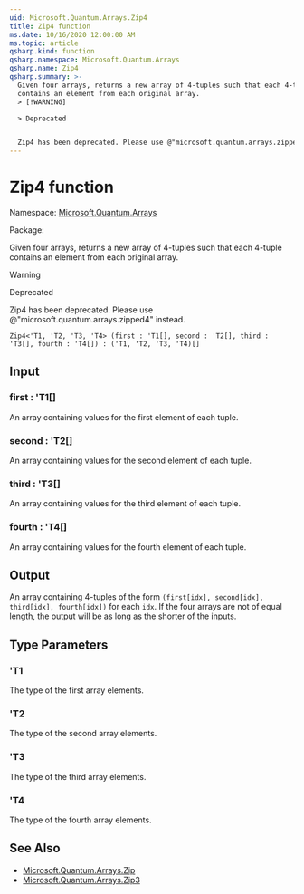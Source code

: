 ```yaml
---
uid: Microsoft.Quantum.Arrays.Zip4
title: Zip4 function
ms.date: 10/16/2020 12:00:00 AM
ms.topic: article
qsharp.kind: function
qsharp.namespace: Microsoft.Quantum.Arrays
qsharp.name: Zip4
qsharp.summary: >-
  Given four arrays, returns a new array of 4-tuples such that each 4-tuple
  contains an element from each original array.
  > [!WARNING]

  > Deprecated


  Zip4 has been deprecated. Please use @"microsoft.quantum.arrays.zipped4" instead.
---
```


# Zip4 function

Namespace: [Microsoft.Quantum.Arrays](xref:Microsoft.Quantum.Arrays)

Package: [](https://nuget.org/packages/)


Given four arrays, returns a new array of 4-tuples such that each 4-tuplecontains an element from each original array.> [!WARNING]
> Deprecated
Zip4 has been deprecated. Please use @"microsoft.quantum.arrays.zipped4" instead.

```Q#
Zip4<'T1, 'T2, 'T3, 'T4> (first : 'T1[], second : 'T2[], third : 'T3[], fourth : 'T4[]) : ('T1, 'T2, 'T3, 'T4)[]
```


## Input

### first : 'T1[]

An array containing values for the first element of each tuple.


### second : 'T2[]

An array containing values for the second element of each tuple.


### third : 'T3[]

An array containing values for the third element of each tuple.


### fourth : 'T4[]

An array containing values for the fourth element of each tuple.



## Output

An array containing 4-tuples of the form `(first[idx], second[idx], third[idx], fourth[idx])` foreach `idx`. If the four arrays are not of equal length, the output willbe as long as the shorter of the inputs.

## Type Parameters

### 'T1

The type of the first array elements.


### 'T2

The type of the second array elements.


### 'T3

The type of the third array elements.


### 'T4

The type of the fourth array elements.



## See Also

- [Microsoft.Quantum.Arrays.Zip](xref:Microsoft.Quantum.Arrays.Zip)
- [Microsoft.Quantum.Arrays.Zip3](xref:Microsoft.Quantum.Arrays.Zip3)
